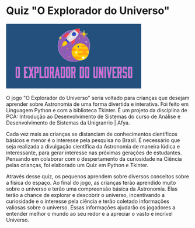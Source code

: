 <h1>Quiz "O Explorador do Universo"</h1>
<img src=https://github.com/camila-alves-ferreira/quiz-python-tkinter/blob/main/logo.png?raw=true>
<p>O jogo "O Explorador do Universo" seria voltado para crianças que desejam aprender sobre Astronomia de uma forma divertida e interativa. Foi feito em Linguagem Python e com a biblioteca Tkinter. É um projeto da disciplina de PCA: Introdução ao Desenvolvimento de Sistemas do curso de Análise e Desenvolvimento de Sistemas da Unigranrio | Afya.</p>
<p>Cada vez mais as crianças se distanciam de conhecimentos científicos básicos e menor é o interesse pela pesquisa no Brasil. É necessário que seja realizada a divulgação científica da Astronomia de maneira lúdica e interessante, para gerar interesse nas próximas gerações de estudantes. Pensando em colaborar com o despertamento da curiosidade na Ciência pelas crianças, foi elaborado um Quiz em Python e Tkinter.</p>
<p>Através desse quiz, os pequenos aprendem sobre diversos conceitos sobre a física do espaço. Ao final do jogo, as crianças terão aprendido muito sobre o universo e terão uma compreensão básica da Astronomia. Elas terão a chance de explorar e descobrir o universo, incentivando a curiosidade e o interesse pela ciência e terão coletado informações valiosas sobre o universo. Essas informações ajudarão os jogadores a entender melhor o mundo ao seu redor e a apreciar o vasto e incrível Universo.</p>
